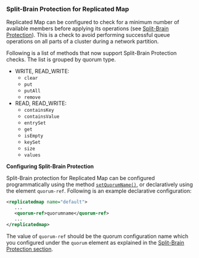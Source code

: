 
### Split-Brain Protection for Replicated Map

Replicated Map can be configured to check for a minimum number of available members before applying its operations (see [Split-Brain Protection](#split-brain-protection)). This is a check to avoid performing successful queue operations on all parts of a cluster during a network partition.

Following is a list of methods that now support Split-Brain Protection checks. The list is grouped by quorum type.

- WRITE, READ_WRITE:
    - `clear`
    - `put`
    - `putAll`
    - `remove`
- READ, READ_WRITE:
    - `containsKey`
    - `containsValue`
    - `entrySet`
    - `get`
    - `isEmpty`
    - `keySet`
    - `size`
    - `values`


**Configuring Split-Brain Protection**

Split-Brain protection for Replicated Map can be configured programmatically using the method [`setQuorumName()`](http://docs.hazelcast.org/docs/3.10/javadoc/com/hazelcast/config/ReplicatedMapConfig.html), or declaratively using the element `quorum-ref`. Following is an example declarative configuration:

```xml
<replicatedmap name="default">
   ...
   <quorum-ref>quorumname</quorum-ref>
   ...
</replicatedmap>
```


The value of `quorum-ref` should be the quorum configuration name which you configured under the `quorum` element as explained in the [Split-Brain Protection section](#split-brain-protection).

